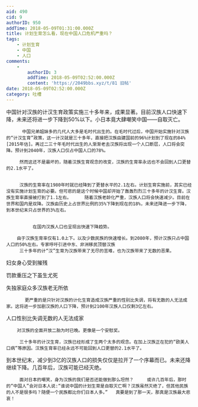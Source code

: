 ```yaml
---
aid: 490
cid: 9
authorID: 950
addTime: 2018-05-09T01:31:00.000Z
title: 计划生育怎么看，现在中国人口危机严重吗？
tags:
    - 计划生育
    - 中国
    - 人口
comments:
    -
        authorID: 3
        addTime: 2018-05-09T02:52:00.000Z
        content: 'https://2049bbs.xyz/t/81 旧帖'
date: 2018-05-09T02:52:00.000Z
category: 吐槽
---
```


中国针对汉族的计汉生育政策实施三十多年来，成果显著。目前汉族人口快速下降，未来还将进一步下降到50%以下。小日本竟大肆嘲笑中国——自取灭亡。

          中国兄弟姐妹多的几代人大多是毛时代出生的。在毛时代过后，中国开始实施针对汉族的“计汉生育”政策，这一计汉就是三十多年，直接把汉族由建国前的96%计划到了现在的84%[2015年估]。再过二三十年毛时代出生的人渐渐老去汉族将出现一个人口断层，人口将会突降。预计到2040年，汉族人口仅占中国人口的78%。
    
         然而这还不是最坏的，随着汉族生育观念的改变，汉族的生育率永远也不会回到人口更替的2.1水平了。
    
    
         汉族的生育率在1980年时就已经降到了更替水平的2.1左右。计划生育实施前，其实已经没有实施计划生育的必要。但可悲的是这个时候中国却开始了轰轰烈烈三十多年的计汉生育。汉族生育率直接被打到了1.1左右。     随着汉族老龄化严重，汉族人口将会快速减少。目前在世界和国内是双降。汉族由历史上占世界比例的35%下降到现在的18%，未来还降进一步下降，到本世纪末只占世界的3%左右。
    
    
              在国内汉族人口也呈现出快速下降趋势。
    
        由于汉族生育率仅有1.0上下。以及少数民族的快速增长。到2080年，预计汉族只占中国人口的50%左右。专家呼吁引进中东、非洲移民顶替汉族
         三十多年的计“汉”生育为汉族带来了无尽的苦难，也为汉族带来了无数的恶果。
    

妇女身心受到摧残

罚款重压之下虽生尤死

失独家庭众多汉族老无所依

           更严重的是只针对汉族的计化生育造成汉族严重的性别比失调，将有无数的人无法成家。这将进一步加剧汉族的人口下降，预计到2100年汉族人口仅剩3亿左右。
    

人口性别比失调无数的人无法成家

        对汉族的全面开放二胎为时已晚。更像是一个安慰奖。
    
         三十多年的计汉生育，汉族已经形成了生两个太多的观念。在加上汉族正在犯的“欧美人口病”等原因。汉族生育率已经永远不可能回到人口更替的2.1水平了。
    

到本世纪末，减少到3亿的汉族人口的损失仅仅是拉开了一个序幕而已。未来还降继续下降。几百年后，汉族可能已经灭绝。

         面对日本的嘲笑，身为汉族的我们是否还能做到那么坦然？     或许几百年后，那时的“中国人”会对日本人说:“谁说中国的计划生育是自取灭亡啊？汉族虽然灭绝了，但其他民族的人不是很多吗？随便一个民族都比你们日本人多。”   真要是到了那一天，那真是汉族最大悲哀！
